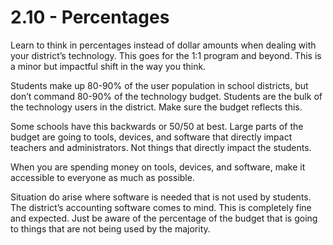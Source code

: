 # 2.10 - Percentages

Learn to think in percentages instead of dollar amounts when dealing with your district’s technology. This goes for the 1:1 program and beyond. This is a minor but impactful shift in the way you think. 

Students make up 80-90% of the user population in school districts, but don’t command 80-90% of the technology budget. Students are the bulk of the technology users in the district. Make sure the budget reflects this. 

Some schools have this backwards or 50/50 at best. Large parts of the budget are going to tools, devices, and software that directly impact teachers and administrators. Not things that directly impact the students. 

When you are spending money on tools, devices, and software, make it accessible to everyone as much as possible. 

Situation do arise where software is needed that is not used by students. The district’s accounting software comes to mind. This is completely fine and expected. Just be aware of the percentage of the budget that is going to things that are not being used by the majority. 